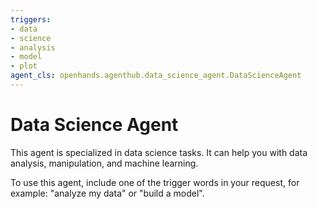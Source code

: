 ```yaml
---
triggers:
- data
- science
- analysis
- model
- plot
agent_cls: openhands.agenthub.data_science_agent.DataScienceAgent
---
```

# Data Science Agent

This agent is specialized in data science tasks. It can help you with data analysis, manipulation, and machine learning.

To use this agent, include one of the trigger words in your request, for example: "analyze my data" or "build a model".
